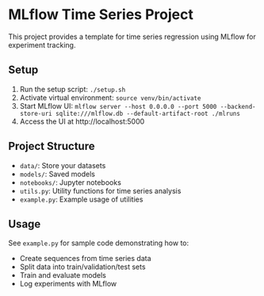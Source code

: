 # MLflow Time Series Project

This project provides a template for time series regression using MLflow for experiment tracking.

## Setup
1. Run the setup script: `./setup.sh`
2. Activate virtual environment: `source venv/bin/activate`
3. Start MLflow UI: `mlflow server --host 0.0.0.0 --port 5000 --backend-store-uri sqlite:///mlflow.db --default-artifact-root ./mlruns`
4. Access the UI at http://localhost:5000

## Project Structure
- `data/`: Store your datasets
- `models/`: Saved models
- `notebooks/`: Jupyter notebooks
- `utils.py`: Utility functions for time series analysis
- `example.py`: Example usage of utilities

## Usage
See `example.py` for sample code demonstrating how to:
- Create sequences from time series data
- Split data into train/validation/test sets
- Train and evaluate models
- Log experiments with MLflow
